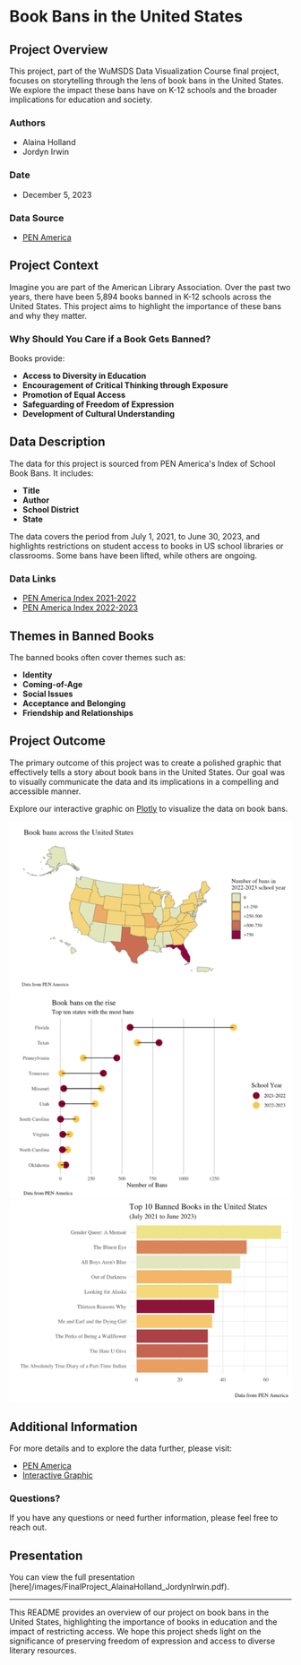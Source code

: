 # Book Bans in the United States

## Project Overview

This project, part of the WuMSDS Data Visualization Course final project, focuses on storytelling through the lens of book bans in the United States. We explore the impact these bans have on K-12 schools and the broader implications for education and society.

### Authors
- Alaina Holland
- Jordyn Irwin

### Date
- December 5, 2023

### Data Source
- [PEN America](https://pen.org/)

## Project Context

Imagine you are part of the American Library Association. Over the past two years, there have been 5,894 books banned in K-12 schools across the United States. This project aims to highlight the importance of these bans and why they matter.

### Why Should You Care if a Book Gets Banned?

Books provide:
- **Access to Diversity in Education**
- **Encouragement of Critical Thinking through Exposure**
- **Promotion of Equal Access**
- **Safeguarding of Freedom of Expression**
- **Development of Cultural Understanding**

## Data Description

The data for this project is sourced from PEN America's Index of School Book Bans. It includes:
- **Title**
- **Author**
- **School District**
- **State**

The data covers the period from July 1, 2021, to June 30, 2023, and highlights restrictions on student access to books in US school libraries or classrooms. Some bans have been lifted, while others are ongoing.

### Data Links
- [PEN America Index 2021-2022](https://docs.google.com/spreadsheets/d/1hTs_PB7KuTMBtNMESFEGuK-0abzhNxVv4tgpI5-iKe8/edit#gid=1171606318)
- [PEN America Index 2022-2023](https://docs.google.com/spreadsheets/d/1a6v7R7pidO7TIwRZTIh9T6c0--QNNVufcUUrDcz2GJM/edit#gid=717219603)

## Themes in Banned Books

The banned books often cover themes such as:
- **Identity**
- **Coming-of-Age**
- **Social Issues**
- **Acceptance and Belonging**
- **Friendship and Relationships**

## Project Outcome

The primary outcome of this project was to create a polished graphic that effectively tells a story about book bans in the United States. Our goal was to visually communicate the data and its implications in a compelling and accessible manner.

Explore our interactive graphic on [Plotly](https://chart-studio.plotly.com/~aholland/1/#/) to visualize the data on book bans.


<img src="images/Mapbb.png?raw=true"/>
<img src="/images/Statebb.png?raw=true"/>
<img src="/images/Top10bb.png"/>


## Additional Information

For more details and to explore the data further, please visit:
- [PEN America](https://pen.org/)
- [Interactive Graphic](https://chart-studio.plotly.com/~aholland/1/#/)

### Questions?

If you have any questions or need further information, please feel free to reach out.

## Presentation

You can view the full presentation [here]/images/FinalProject_AlainaHolland_JordynIrwin.pdf).


---

This README provides an overview of our project on book bans in the United States, highlighting the importance of books in education and the impact of restricting access. We hope this project sheds light on the significance of preserving freedom of expression and access to diverse literary resources.
